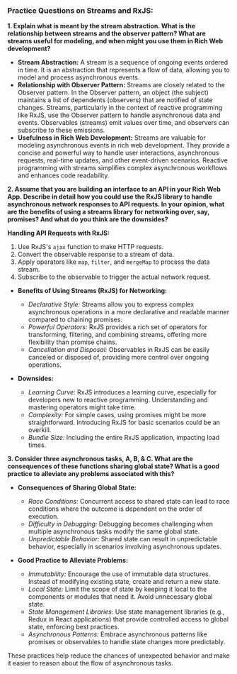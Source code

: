 ### Practice Questions on Streams and RxJS:

**1. Explain what is meant by the stream abstraction. What is the relationship between streams and the observer pattern? What are streams useful for modeling, and when might you use them in Rich Web development?**

- **Stream Abstraction:** A stream is a sequence of ongoing events ordered in time. It is an abstraction that represents a flow of data, allowing you to model and process asynchronous events.
- **Relationship with Observer Pattern:** Streams are closely related to the Observer pattern. In the Observer pattern, an object (the subject) maintains a list of dependents (observers) that are notified of state changes. Streams, particularly in the context of reactive programming like RxJS, use the Observer pattern to handle asynchronous data and events. Observables (streams) emit values over time, and observers can subscribe to these emissions.
- **Usefulness in Rich Web Development:** Streams are valuable for modeling asynchronous events in rich web development. They provide a concise and powerful way to handle user interactions, asynchronous requests, real-time updates, and other event-driven scenarios. Reactive programming with streams simplifies complex asynchronous workflows and enhances code readability.

**2. Assume that you are building an interface to an API in your Rich Web App. Describe in detail how you could use the RxJS library to handle asynchronous network responses to API requests. In your opinion, what are the benefits of using a streams library for networking over, say, promises? And what do you think are the downsides?**

**Handling API Requests with RxJS:**
   1. Use RxJS's `ajax` function to make HTTP requests.
   2. Convert the observable response to a stream of data.
   3. Apply operators like `map`, `filter`, and `mergeMap` to process the data stream.
   4. Subscribe to the observable to trigger the actual network request.

 - **Benefits of Using Streams (RxJS) for Networking:**
   - *Declarative Style:* Streams allow you to express complex asynchronous operations in a more declarative and readable manner compared to chaining promises.
   - *Powerful Operators:* RxJS provides a rich set of operators for transforming, filtering, and combining streams, offering more flexibility than promise chains.
   - *Cancellation and Disposal:* Observables in RxJS can be easily canceled or disposed of, providing more control over ongoing operations.

- **Downsides:**
   - *Learning Curve:* RxJS introduces a learning curve, especially for developers new to reactive programming. Understanding and mastering operators might take time.
   - *Complexity:* For simple cases, using promises might be more straightforward. Introducing RxJS for basic scenarios could be an overkill.
   - *Bundle Size:* Including the entire RxJS application, impacting load times.

**3. Consider three asynchronous tasks, A, B, & C. What are the consequences of these functions sharing global state? What is a good practice to alleviate any problems associated with this?**


   - **Consequences of Sharing Global State:**
     - *Race Conditions:* Concurrent access to shared state can lead to race conditions where the outcome is dependent on the order of execution.
     - *Difficulty in Debugging:* Debugging becomes challenging when multiple asynchronous tasks modify the same global state.
     - *Unpredictable Behavior:* Shared state can result in unpredictable behavior, especially in scenarios involving asynchronous updates.

   - **Good Practice to Alleviate Problems:**
     - *Immutability:* Encourage the use of immutable data structures. Instead of modifying existing state, create and return a new state.
     - *Local State:* Limit the scope of state by keeping it local to the components or modules that need it. Avoid unnecessary global state.
     - *State Management Libraries:* Use state management libraries (e.g., Redux in React applications) that provide controlled access to global state, enforcing best practices.
     - *Asynchronous Patterns:* Embrace asynchronous patterns like promises or observables to handle state changes more predictably.

These practices help reduce the chances of unexpected behavior and make it easier to reason about the flow of asynchronous tasks.
